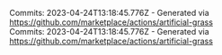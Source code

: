 Commits: 2023-04-24T13:18:45.776Z - Generated via https://github.com/marketplace/actions/artificial-grass
<br>
Commits: 2023-04-24T13:18:45.776Z - Generated via https://github.com/marketplace/actions/artificial-grass
<br>
